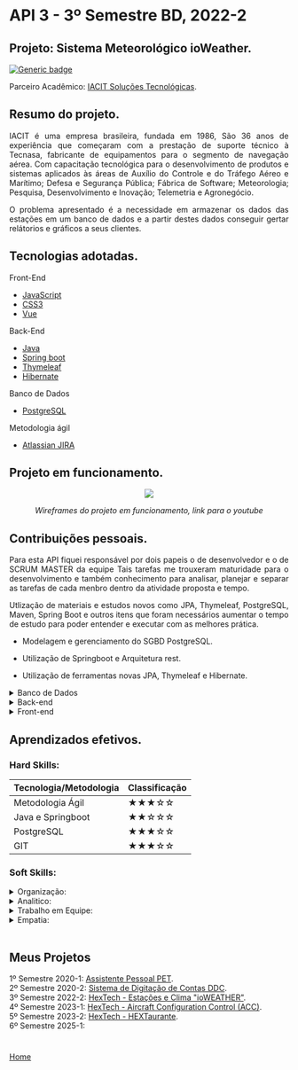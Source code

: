 # API 3 - 3º Semestre BD, 2022-2

## Projeto: Sistema Meteorológico ioWeather.

[![Generic badge](https://img.shields.io/badge/GitHub-Repositório-blue.svg)](https://github.com/GroupHextech/HEXTECH-API3sem)

Parceiro Acadêmico: [IACIT Soluções Tecnológicas](https://www.iacit.com.br/).

## Resumo do projeto.
<p align="justify">IACIT é uma empresa brasileira, fundada em 1986, São 36 anos de experiência que começaram com a prestação de suporte técnico à Tecnasa, fabricante de equipamentos para o segmento de navegação aérea. Com capacitação tecnológica para o desenvolvimento de produtos e sistemas aplicados às áreas de Auxílio do Controle e do Tráfego Aéreo e Marítimo; Defesa e Segurança Pública; Fábrica de Software; Meteorologia; Pesquisa, Desenvolvimento e Inovação; Telemetria e Agronegócio.</p>

<p align="justify">O problema apresentado é a necessidade em armazenar os dados das estações em um banco de dados e a partir destes dados conseguir gertar relátorios e gráficos a seus clientes.</p>

## Tecnologias adotadas.
<summary>Front-End</summary>

- [JavaScript](https://www.javascript.com)
- [CSS3](https://www.w3schools.com/css/)
- [Vue](https://vuejs.org/guide/quick-start)

<summary>Back-End</summary>

- [Java](https://www.java.com/pt-BR/)
- [Spring boot](https://spring.io/projects/spring-boot)
- [Thymeleaf](https://www.thymeleaf.org/)
- [Hibernate](https://hibernate.org/)

<summary>Banco de Dados</summary>

- [PostgreSQL](https://www.postgresql.org/)

<summary>Metodologia ágil</summary>

- [Atlassian JIRA](https://www.atlassian.com/br/software/jira)

## Projeto em funcionamento.
<div align="center">

[![](http://img.youtube.com/vi/h1t4SODqV5s/0.jpg)](https://youtu.be/h1t4SODqV5s "HexTech ioWeather")

*Wireframes do projeto em funcionamento, link para o youtube*
</div>

## Contribuições pessoais.
<p align="justify">Para esta API fiquei responsável por dois papeis o de desenvolvedor e o de SCRUM MASTER da equipe
Tais tarefas me trouxeram maturidade para o desenvolvimento e também conhecimento para analisar, planejar e separar as tarefas de cada menbro dentro da atividade proposta e tempo.</p>

<p align="justify">Utlização de materiais e estudos novos como JPA, Thymeleaf, PostgreSQL, Maven, Spring Boot e outros itens que foram necessários aumentar o tempo de estudo para poder entender e executar com as melhores prática.<p>

- <p align="justify">Modelagem e gerenciamento do SGBD PostgreSQL.</p>
- <p align="justify">Utilização de Springboot e Arquitetura rest.</p>
- <p align="justify">Utilização de ferramentas novas JPA, Thymeleaf e Hibernate.<p>

<details>
<summary>Banco de Dados</summary>
  
### Modelagem do BD e Utilização do PostgreSQL:
<p align="justify">Realizei a integração do SGBD com a aplicação, utilizando um ambiente local em host. Foi a primeira vez que trabalhei com esse tipo de SGBD, que, embora relacional, possui suas particularidades. Para garantir a aplicação correta e eficaz da estrutura modelada, aprofundei meu conhecimento na ferramenta, o que me permitiu criar triggers e procedures de maneira precisa. Além de ser responsável por todas as atividades relacionadas ao banco de dados, também atuei como Scrum Master, coordenando o time e assegurando o alinhamento das entregas conforme as metodologias ágeis.</p>
</details>

<details>
<summary>Back-end</summary>

### Spring boot:
<p align="justify">Utilizei pela primeira vez o framework Spring Boot para a criação de um projeto web e microservice. A ferramenta simplificou significativamente a configuração e facilitou a implementação do Modelo MVC. O empacotamento em JAR com o servidor Tomcat integrado proporcionou uma execução mais simples e eficiente. A configuração do POM.xml com as dependências necessárias foi intuitiva e prática. Esse processo me permitiu entender claramente o desenvolvimento e a evolução do projeto, contribuindo não apenas para o meu aprendizado, mas também para o sucesso das entregas do grupo.</p>

### JPA:
<p align="justify">O JPA (Java Persistence API) simplifica a interação entre a aplicação Java e o banco de dados relacional, convertendo objetos Java em registros de tabelas do banco. Essa integração é realizada por meio da criação de classes Java que representam as tabelas, possibilitando uma abstração eficiente e intuitiva. Assim, operações de CRUD (Create, Read, Update e Delete) são realizadas de forma simplificada e com menos código repetitivo.</p>

<p align="justify">No projeto, o JPA garantiu a persistência eficiente dos dados, facilitando a implementação de funcionalidades que interagem com o banco de dados e promovendo uma estrutura mais organizada e escalável.</p>
</details>

<details>
<summary>Front-end</summary>

### Thymeleaf:
<p align="justify">O Thymeleaf proporcionou uma interface web dinâmica e perfeitamente integrada ao back-end, facilitando a construção e manutenção das páginas HTML. Esse recurso foi fundamental para o desenvolvimento de uma aplicação robusta e funcional, especialmente ao aplicar o padrão MVC (Model-View-Controller).</p>

<p align="justify">O template engine simplificou a passagem de dados entre o controller e a view, garantindo que as informações fossem exibidas de forma dinâmica e coerente. Além disso, o uso do Thymeleaf facilitou futuras manutenções nas páginas, proporcionando uma estrutura mais organizada e de fácil atualização após a implementação. </p>
</details>

## Aprendizados efetivos.

### Hard Skills:

| Tecnologia/Metodologia | Classificação|
| ----- | ----- |
| Metodologia Ágil | ★★★☆☆ |
| Java e Springboot | ★★☆☆☆ |
| PostgreSQL | ★★★☆☆ |
| GIT | ★★★☆☆ |

### Soft Skills:

<details>
<summary>Organização:</summary>
<p align="justify"></p>
</details>

<details>
<summary>Analitico:</summary>
<p align="justify"></p>
</details>

<details>
<summary>Trabalho em Equipe:</summary>
<p align="justify"></p>
</details>

<details>
<summary>Empatia:</summary>
<p align="justify"></p>
</details>

<br>

## Meus Projetos

1º Semestre 2020-1: [Assistente Pessoal PET](./sem1_api.md). <br/>
2º Semestre 2020-2: [Sistema de Digitação de Contas DDC](./sem2_api.md). <br/>
3º Semestre 2022-2: [HexTech - Estações e Clima "ioWEATHER"](./sem3_api.md). <br/>
4º Semestre 2023-1: [HexTech - Aircraft Configuration Control (ACC)](./sem4_api.md). <br/>
5º Semestre 2023-2: [HexTech - HEXTaurante](./sem5_api.md). <br/> 
6º Semestre 2025-1: <br/>

#

[Home](../README.md)